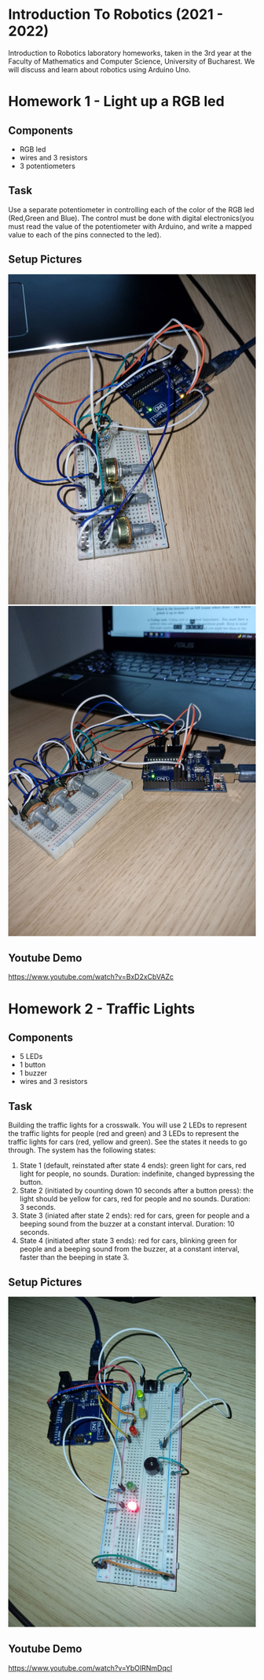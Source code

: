 # Introduction To Robotics (2021 - 2022)

Introduction to Robotics laboratory homeworks, taken in the 3rd year at the Faculty of Mathematics and Computer Science, University of Bucharest. We will discuss and learn about robotics using Arduino Uno. 

# Homework 1 - Light up a RGB led

## Components

* RGB led
* wires and 3 resistors
* 3 potentiometers

## Task

Use a separate potentiometer in controlling each of the color of the RGB led (Red,Green and Blue).  The control must be done with digital electronics(you must read the value of the potentiometer with Arduino, and write a mapped value to each of the pins connected to the led).

## Setup Pictures

![setup_image_1](./Homework1/setup_pictures/setup_image1.jpg)
![setup_image_2](./Homework1/setup_pictures/setup_image2.jpg)

## Youtube Demo

https://www.youtube.com/watch?v=BxD2xCbVAZc

# Homework 2 - Traffic Lights

## Components

* 5 LEDs
* 1 button
* 1 buzzer
* wires and 3 resistors

## Task

Building the traffic lights for a crosswalk. You will use 2 LEDs to represent the traffic lights for people (red and green) and 3 LEDs to represent the traffic lights for cars (red, yellow and green). See the states it needs to go through. The system has the following states:

1. State 1 (default, reinstated after state 4 ends): green light for cars, red light for people, no sounds. Duration: indefinite, changed bypressing the button.
2. State 2 (initiated by counting down 10 seconds after a button press): the light should be yellow for cars, red for people and no sounds. Duration: 3 seconds.
3. State 3 (iniated after state 2 ends): red for cars, green for people and a beeping sound from the buzzer at a constant interval. Duration: 10 seconds.
4. State 4 (initiated after state 3 ends): red for cars, blinking green for people and a beeping sound from the buzzer, at a constant interval, faster than the beeping in state 3.

## Setup Pictures

![setup_image_2](./Homework2/setup_pictures/h2setup_picture2.jpg)

## Youtube Demo

https://www.youtube.com/watch?v=YbOIRNmDqcI
